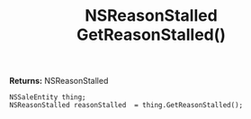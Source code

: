 ﻿---
uid: crmscript_ref_NSSaleEntity_GetReasonStalled
title: NSReasonStalled GetReasonStalled()
intellisense: NSSaleEntity.GetReasonStalled
keywords: NSSaleEntity, GetReasonStalled
so.topic: reference
---



**Returns:** NSReasonStalled


```crmscript
NSSaleEntity thing;
NSReasonStalled reasonStalled  = thing.GetReasonStalled();
```


